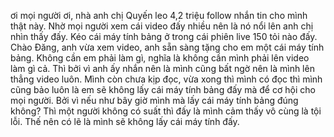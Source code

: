 ơi mọi người ơi, nhà anh chị Quyến leo 4,2 triệu follow nhắn tin cho mình thật này. Nhờ mọi người xem cái video đấy nhiều nên là nó nổi lên anh chị nhìn thấy đấy. Kéo cái máy tính bảng ở trong cái phiên live 150 tỏi nào đấy. Chào Đăng, anh vừa xem video, anh sẵn sàng tặng cho em một cái máy tính bảng. Không cần em phải làm gì, nghĩa là không cần mình phải lên video làm gì cả. Thì bởi vì anh ấy nhắn nên là mình cũng bất ngờ nên là mình lên thẳng video luôn. Mình còn chưa kịp đọc, vừa xong thì mình có đọc thì mình cũng bảo luôn là em sẽ không lấy cái máy tính bảng đấy mà để cơ hội cho mọi người. Bởi vì nếu như bây giờ mình mà lấy cái máy tính bảng đúng không? Thì một người không có suất thì đấy là mình cảm thấy vô cùng là tội lỗi. Thế nên có lẽ là mình sẽ không lấy cái máy tính đấy.